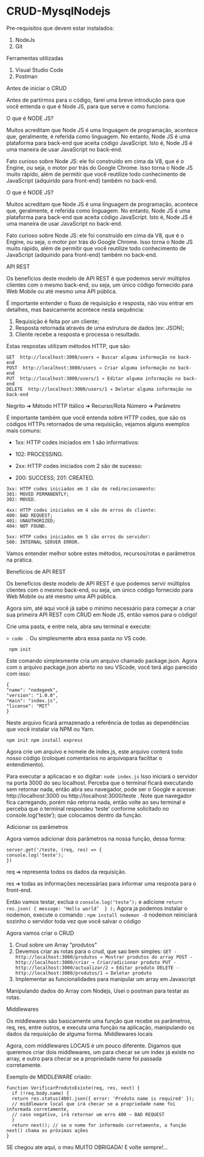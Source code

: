 # CRUD-MysqlNodejs

Pre-requisitos que devem estar instalados:
1. NodeJs
2. Git

Ferramentas utilizadas
1. Visual Studio Code
2. Postman

Antes de iniciar o CRUD

Antes de partirmos para o código, farei uma breve introdução para que você entenda o que é Node JS, para que serve e como funciona.

O que é NODE JS?

Muitos acreditam que Node JS é uma linguagem de programação, acontece que, geralmente, é referida como linguagem. No entanto, Node JS é uma plataforma para back-end que aceita código JavaScript. Isto é, Node JS é uma maneira de usar JavaScript no back-end.

Fato curioso sobre Node JS: ele foi construído em cima da V8, que é o Engine, ou seja, o motor  por trás do Google Chrome. Isso torna o Node JS muito rápido, além de permitir que você reutilize todo conhecimento de JavaScript (adquirido para front-end) também no back-end.

O que é NODE JS?

Muitos acreditam que Node JS é uma linguagem de programação, acontece que, geralmente, é referida como linguagem. No entanto, Node JS é uma plataforma para back-end que aceita código JavaScript. Isto é, Node JS é uma maneira de usar JavaScript no back-end.

Fato curioso sobre Node JS: ele foi construído em cima da V8, que é o Engine, ou seja, o motor  por trás do Google Chrome. Isso torna o Node JS muito rápido, além de permitir que você reutilize todo conhecimento de JavaScript (adquirido para front-end) também no back-end.

API REST

Os benefícios deste modelo de API REST é que podemos servir múltiplos clientes com o mesmo back-end, ou seja, um único código fornecido para Web Mobile ou até mesmo uma API pública.

É importante entender o fluxo de requisição e resposta, não vou entrar em detalhes, mas basicamente acontece nesta sequência:

  1. Requisição é feita por um cliente;
  2. Resposta retornada através de uma estrutura de dados (ex: JSON);
  3. Cliente recebe a resposta e processa o resultado.

Estas respostas utilizam métodos HTTP, que são:

    GET  http://localhost:3000/users ➔ Buscar alguma informação no back-end
    POST  http://localhost:3000/users ➔ Criar alguma informação no back-end
    PUT  http://localhost:3000/users/1 ➔ Editar alguma informação no back-end
    DELETE  http://localhost:3000/users/1 ➔ Deletar alguma informação no back-end

Negrito ➔ Método HTTP
Itálico ➔ Recurso/Rota
Número ➔ Parâmetro

É importante também que você entenda sobre HTTP codes, que são os códigos HTTPs retornados de uma requisição, vejamos alguns exemplos mais comuns:

  *  1xx: HTTP codes iniciados em 1 são informativos:
  *  102: PROCESSING.

  *  2xx: HTTP codes iniciados com 2 são de sucesso:
  *  200: SUCCESS;
    201: CREATED.

    3xx: HTTP codes iniciados em 3 são de redirecionamento:
    301: MOVED PERMANENTLY;
    302: MOVED.

    4xx: HTTP codes iniciados em 4 são de erros do cliente:
    400: BAD REQUEST;
    401: UNAUTHORIZED;
    404: NOT FOUND.

    5xx: HTTP codes iniciados em 5 são erros do servidor:
    500: INTERNAL SERVER ERROR.

Vamos entender melhor sobre estes métodos, recursos/rotas e parâmetros na prática.

Benefícios de API REST

Os benefícios deste modelo de API REST é que podemos servir múltiplos clientes com o mesmo back-end, ou seja, um único código fornecido para Web Mobile ou até mesmo uma API pública.

Agora sim, até aqui você já sabe o mínimo necessário para começar a criar sua primeira API REST com CRUD em Node JS, então vamos para o código!

Crie uma pasta, e entre nela, abra seu terminal e execute:

`> code .`
Ou simplesmente abra essa pasta no VS code.

` npm init`

Este comando simplesmente cria um arquivo chamado package.json.
Agora com o arquivo package.json aberto no seu VScode, você terá algo parecido com isso:
```
{
"name": "nodegeek",
"version": "1.0.0",
"main": "index.js",
"license": "MIT"
}
```
Neste arquivo ficará armazenado a referência de todas as dependências que você instalar via NPM ou Yarn.

`
npm init
npm install express
`

Agora crie um arquivo e nomeie de index.js, este arquivo conterá todo nosso código (coloquei comentarios no arquivopara facilitar o entendimento).

Para executar a aplicacao e so digitar:
`
node index.js
`
Isso iniciará o servidor na porta 3000 do seu localhost.
Perceba que o terminal ficará executando sem retornar nada, então abra seu navegador, pode ser o Google e acesse: http://localhost:3000 ou http://localhost:3000/teste .
Note que navegador fica carregando, porém não retorna nada, então volte ao seu terminal e perceba que o terminal respondeu ‘teste’ conforme solicitado no console.log(‘teste’);  que colocamos dentro da função.

Adicionar os parâmetros

Agora vamos adicionar dois parâmetros na nossa função, dessa forma:
```
server.get('/teste, (req, res) => {
console.log('teste');
})
```
req ➔ representa todos os dados da requisição.

res ➔ todas as informações necessárias para informar uma resposta para o front-end.

Então vamos testar, exclua o `console.log(‘teste’);` e adicione `return res.json( { message: ‘Hello world’  } );`
Agora ja podemos instalar o nodemon, execute o comando :
`npm install nodemon -D`
nodemon reiniciará sozinho o servidor toda vez que você salvar o código

Agora vamos criar o CRUD
1. Crud sobre um Array "produtos"
1. Devemos criar as rotas para o crud, que sao bem simples:
``
    GET - http://localhost:3000/produtos ➔ Mostrar produtos do array
    POST - http://localhost:3000/criar ➔ Criar/adicionar produto
    PUT - http://localhost:3000/actualizar/2 ➔ Editar produto
    DELETE - http://localhost:3000/produtos/1 ➔ Deletar produto
    ``
3. Implementar as funcionalidades para manipular um array em Javascript

Manipulando dados do Array com Nodejs, Usei o postman para testar as rotas.

Middlewares

Os middlewares são basicamente uma função que recebe os parâmetros, req, res, entre outros, e executa uma função na aplicação, manipulando os dados da requisição de alguma forma.
Middlewares locais

Agora, com middlewares LOCAIS é um pouco diferente. Digamos que queremos criar dois middlewares, um para checar se um index já existe no array, e outro para checar se a propriedade name foi passada corretamente.

Exemplo de MIDDLEWARE criado:
```
function VerificarProdutoExiste(req, res, next) {
  if (!req.body.name) {
  return res.status(400).json({ error: 'Produto name is required' });
  // middleware local que irá checar se a propriedade name foi informada corretamente,
  // caso negativo, irá retornar um erro 400 – BAD REQUEST
  }
  return next(); // se o nome for informado corretamente, a função next() chama as próximas ações
}
```

SE chegou ate aqui, o meu MUITO OBRIGADA!
E volte sempre!...

